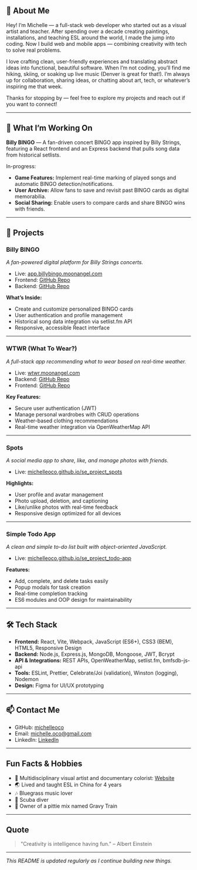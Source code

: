 ## 🎨 About Me
Hey! I’m Michelle — a full-stack web developer who started out as a visual artist and teacher. After spending over a decade creating paintings, installations, and teaching ESL around the world, I made the jump into coding. Now I build web and mobile apps — combining creativity with tech to solve real problems.

I love crafting clean, user-friendly experiences and translating abstract ideas into functional, beautiful software. When I’m not coding, you’ll find me hiking, skiing, or soaking up live music (Denver is great for that!). I’m always up for collaboration, sharing ideas, or chatting about art, tech, or whatever’s inspiring me that week.

Thanks for stopping by — feel free to explore my projects and reach out if you want to connect!

---

## 🔭 What I’m Working On

**Billy BINGO** — A fan-driven concert BINGO app inspired by Billy Strings, featuring a React frontend and an Express backend that pulls song data from historical setlists. 

In-progress: 
- **Game Features:** Implement real-time marking of played songs and automatic BINGO detection/notifications.
- **User Archive:** Allow fans to save and revisit past BINGO cards as digital memorabilia.
- **Social Sharing:** Enable users to compare cards and share BINGO wins with friends.

---

## 🚀 Projects

### Billy BINGO
_A fan-powered digital platform for Billy Strings concerts._

- Live: [app.billybingo.moonangel.com](https://app.billybingo.moonangel.com/)  
- Frontend: [GitHub Repo](https://github.com/michelleoco/billy_bingo_react)  
- Backend: [GitHub Repo](https://github.com/michelleoco/billy_bingo_express)

**What’s Inside:**

- Create and customize personalized BINGO cards
- User authentication and profile management
- Historical song data integration via setlist.fm API
- Responsive, accessible React interface

---

### WTWR (What To Wear?)
_A full-stack app recommending what to wear based on real-time weather._

- Live: [wtwr.moonangel.com](https://www.wtwr.moonangel.com/)  
- Backend: [GitHub Repo](https://github.com/michelleoco/se_project_express)  
- Frontend: [GitHub Repo](https://github.com/michelleoco/se_project_react)

**Key Features:**

- Secure user authentication (JWT)
- Manage personal wardrobes with CRUD operations
- Weather-based clothing recommendations
- Real-time weather integration via OpenWeatherMap API

---

### Spots
_A social media app to share, like, and manage photos with friends._

- Live: [michelleoco.github.io/se_project_spots](https://michelleoco.github.io/se_project_spots/)

**Highlights:**

- User profile and avatar management
- Photo upload, deletion, and captioning
- Like/unlike photos with real-time feedback
- Responsive design optimized for all devices

---

### Simple Todo App
_A clean and simple to-do list built with object-oriented JavaScript._

- Live: [michelleoco.github.io/se_project_todo-app](https://michelleoco.github.io/se_project_todo-app/)

**Features:**

- Add, complete, and delete tasks easily
- Popup modals for task creation
- Real-time completion tracking
- ES6 modules and OOP design for maintainability

---

## 🛠️ Tech Stack

- **Frontend:** React, Vite, Webpack, JavaScript (ES6+), CSS3 (BEM), HTML5, Responsive Design  
- **Backend:** Node.js, Express.js, MongoDB, Mongoose, JWT, Bcrypt  
- **API & Integrations:** REST APIs, OpenWeatherMap, setlist.fm, bmfsdb-js-api  
- **Tools:** ESLint, Prettier, Celebrate/Joi (validation), Winston (logging), Nodemon  
- **Design:** Figma for UI/UX prototyping  

---

## 📫 Contact Me

- GitHub: [michelleoco](https://github.com/michelleoco)  
- Email: [michelle.oco@gmail.com](mailto:michelle.oco@gmail.com)
- LinkedIn: [LinkedIn](https://linkedin.com/in/michelleoco)    

---

## Fun Facts & Hobbies
- 🎨 Multidisciplinary visual artist and documentary colorist: [Website](https://michelleoco.com/) 
- 🌏 Lived and taught ESL in China for 4 years
- 🎶 Bluegrass music lover
- 🤿 Scuba diver
- 🐶 Owner of a pittie mix named Gravy Train

---

## Quote
> "Creativity is intelligence having fun." – Albert Einstein

---

*This README is updated regularly as I continue building new things.*




 





